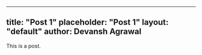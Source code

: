 
---
title: "Post 1"
placeholder: "Post 1"
layout: "default"
author: Devansh Agrawal
---

This is a post.

